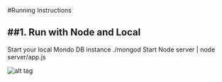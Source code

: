 #Running Instructions
   
##1. Run with Node and Local
----------------------------

   Start your local Mondo DB instance ./mongod
   Start Node server | node server/app.js

![alt tag](https://raw.github.com/darrenhurst/contactsapp/master/screen.png)
